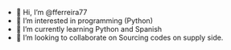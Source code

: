 - 👋 Hi, I’m @fferreira77
- 👀 I’m interested in programming (Python)
- 🌱 I’m currently learning Python and Spanish
- 💞️ I’m looking to collaborate on Sourcing codes on supply side. 


<!---
fferreira77/fferreira77 is a ✨ special ✨ repository because its `README.md` (this file) appears on your GitHub profile.
You can click the Preview link to take a look at your changes.
--->
